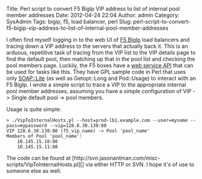 Title: Perl script to convert F5 BigIp VIP address to list of internal pool member addresses
Date: 2012-04-24 22:04
Author: admin
Category: SysAdmin
Tags: bigip, f5, load balancer, perl
Slug: perl-script-to-convert-f5-bigip-vip-address-to-list-of-internal-pool-member-addresses

I often find myself logging in to the web UI of [F5 BigIp][] load
balancers and tracing down a VIP address to the servers that actually
back it. This is an arduous, repetitive task of tracing from the VIP
list to the VIP details page to find the default pool, then matching up
that in the pool list and checking the pool members page. Luckily, the
F5 boxes have a [web service API][] that can be used for tasks like
this. They have GPL sample code in Perl that uses only [SOAP::Lite][]
(as well as Getopt::Long and Pod::Usage) to interact with an F5 BigIp. I
wrote a simple script to trace a VIP to the appropriate internal pool
member addresses, assuming you have a simple configuration of VIP -\>
Single default pool -\> pool members.

Usage is quite simple:

~~~~{.text}
> ./VipToInternalHosts.pl --host=prod-lb1.example.com --user=myname --pass=mypassword --vip=128.6.30.130:80
VIP 128.6.30.130:80 (f5_vip_name) -> Pool 'pool_name'
Members of Pool 'pool_name':
    10.145.15.10:80
    10.145.15.11:80
~~~~

</p>
The code can be found at
[http://svn.jasonantman.com/misc-scripts/VipToInternalHosts.pl][] via
either HTTP or SVN. I hope it's of use to someone else as well.

  [F5 BigIp]: http://www.f5.com/products/big-ip/
  [web service API]: https://devcentral.f5.com/
  [SOAP::Lite]: http://search.cpan.org/~mkutter/SOAP-Lite-0.714/lib/SOAP/Lite.pm
  [http://svn.jasonantman.com/misc-scripts/VipToInternalHosts.pl]: http://svn.jasonantman.com/misc-scripts/VipToInternalHosts.pl
